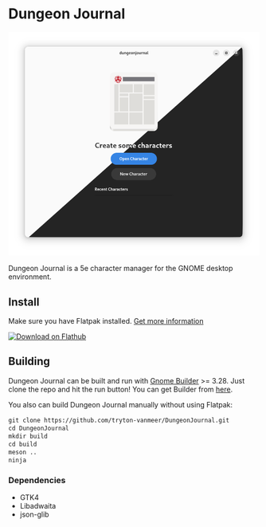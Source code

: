 # Dungeon Journal

![screenshot](data/screenshots/Readme-Screenshot.png)

Dungeon Journal is a 5e character manager for the GNOME desktop environment.

## Install
Make sure you have Flatpak installed. [Get more information](http://flatpak.org/getting.html)

<a href='https://flathub.org/apps/details/io.github.trytonvanmeer.DungeonJournal'><img width='240' alt='Download on Flathub' src='https://flathub.org/assets/badges/flathub-badge-en.png'/></a>

## Building
Dungeon Journal can be built and run with [Gnome Builder](https://wiki.gnome.org/Apps/Builder) >= 3.28.
Just clone the repo and hit the run button!
You can get Builder from [here](https://wiki.gnome.org/Apps/Builder/Downloads).

You also can build Dungeon Journal manually without using Flatpak:

```
git clone https://github.com/tryton-vanmeer/DungeonJournal.git
cd DungeonJournal
mkdir build
cd build
meson ..
ninja
```
### Dependencies
- GTK4
- Libadwaita
- json-glib
